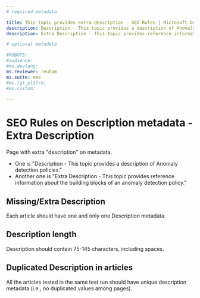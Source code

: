 ```yaml
---
# required metadata

title: This topic provides extra description - SEO Rules | Microsoft Docs
description: Description - This topic provides a description of Anomaly detection policies.
description: Extra Description - This topic provides reference information about the building blocks of an anomaly detection policy.

# optional metadata

#ROBOTS:
#audience:
#ms.devlang:
ms.reviewer: reutam
ms.suite: ems
#ms.tgt_pltfrm:
#ms.custom:

---
```


# SEO Rules on Description metadata - Extra Description

Page with extra "description" on metadata.  
+ One is "Description - This topic provides a description of Anomaly detection policies."  
+ Another one is "Extra Description - This topic provides reference information about the building blocks of an anomaly detection policy."

## Missing/Extra Description
Each article should have one and only one Description metadata.
## Description length
Description should contain 75-145 characters, including spaces.
## Duplicated Description in articles
All the articles tested in the same test run should have unique description metadata (i.e., no duplicated values among pages).
